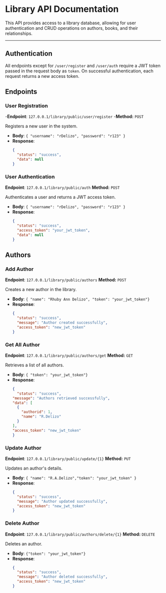 # Library API Documentation

This API provides access to a library database, allowing for user authentication and CRUD operations on authors, books, and their relationships.

---

## Authentication

All endpoints except for `/user/register` and `/user/auth` require a JWT token passed in the request body as `token`. On successful authentication, each request returns a new access token.

## Endpoints

### User Registration
-**Endpoint**:  `127.0.0.1/library/public/user/register`
-**Method:** `POST`

Registers a new user in the system.

- **Body**:  `{ "username": "rDelizo", "password": "r123" }`
- **Response**:
  ```json
  {
    "status": "success",
    "data": null
  }

### User Authentication
**Endpoint**:  `127.0.0.1/library/public/auth`
**Method:** `POST`

Authenticates a user and returns a JWT access token.

- **Body**:  `{ "username": "rDelizo", "password": "r123" }`
- **Response**:
  ```json
  {
    "status": "success",
    "access_token": "your_jwt_token",
    "data": null
  }

## Authors
### Add Author
**Endpoint**:  `127.0.0.1/library/public/authors`
**Method:** `POST`

Creates a new author in the library.

- **Body**:  `{ "name": "Rhuby Ann Delizo", "token": "your_jwt_token"}`
- **Response**:
  ```json
  {
    "status": "success",
    "message": "Author created successfully",
    "access_token": "new_jwt_token"
  }

### Get All Author
**Endpoint**:  `127.0.0.1/library/public/authors/get`
**Method:** `GET`

Retrieves a list of all authors.

- **Body**:  `{ "token": "your_jwt_token"}`
- **Response**:
  ```json
  {
    "status": "success",
  "message": "Authors retrieved successfully",
  "data": [
    {
      "authorid": 1,
      "name": "R.Delizo"
    }
  ],
  "access_token": "new_jwt_token"
  }

### Update Author
**Endpoint**:  `127.0.0.1/library/public/update/{1}`
**Method:** `PUT`

Updates an author's details.

- **Body**:  `{ "name": "R.A.Delizo","token": "your_jwt_token"
}`
- **Response**:
  ```json
  {
    "status": "success",
    "message": "Author updated successfully",
    "access_token": "new_jwt_token"
  }

### Delete Author
**Endpoint**:  `127.0.0.1/library/public/authors/delete/{1}`
**Method:** `DELETE`

Deletes an author.

- **Body**:  `{"token": "your_jwt_token"}`
- **Response**:
  ```json
  {
    "status": "success",
    "message": "Author deleted successfully",
    "access_token": "new_jwt_token"
  }

